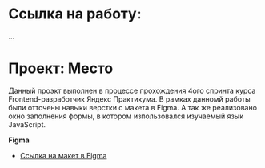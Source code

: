 # Ссылка на работу:

...

# Проект: Место

Данный проэкт выполнен в процессе прохождения 4ого спринта курса Frontend-разработчик Яндекс Практикума. 
В рамках данномй работы были отточены навыки верстки с макета в Figma. А так же реализовано окно заполнения формы, в котором изпользовался изучаемый язык JavaScript.

**Figma**

* [Ссылка на макет в Figma](https://www.figma.com/file/2cn9N9jSkmxD84oJik7xL7/JavaScript.-Sprint-4?node-id=0%3A1)